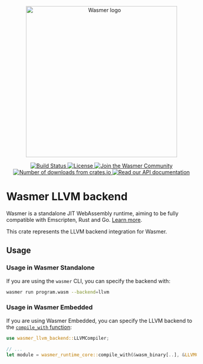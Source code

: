<p align="center">
  <a href="https://wasmer.io" target="_blank" rel="noopener noreferrer">
    <img width="400" src="https://raw.githubusercontent.com/wasmerio/wasmer/master/logo.png" alt="Wasmer logo">
  </a>
</p>

<p align="center">
  <a href="https://circleci.com/gh/wasmerio/wasmer/">
    <img src="https://img.shields.io/circleci/project/github/wasmerio/wasmer/master.svg" alt="Build Status">
  </a>
  <a href="https://github.com/wasmerio/wasmer/blob/master/LICENSE">
    <img src="https://img.shields.io/github/license/wasmerio/wasmer.svg" alt="License">
  </a>
  <a href="https://spectrum.chat/wasmer">
    <img src="https://withspectrum.github.io/badge/badge.svg" alt="Join the Wasmer Community">
  </a>
  <a href="https://crates.io/crates/wasmer-llvm-backend">
    <img src="https://img.shields.io/crates/d/wasmer-llvm-backend.svg" alt="Number of downloads from crates.io">
  </a>
  <a href="https://docs.rs/wasmer-llvm-backend">
    <img src="https://docs.rs/wasmer-llvm-backend/badge.svg" alt="Read our API documentation">
  </a>
</p>

# Wasmer LLVM backend

Wasmer is a standalone JIT WebAssembly runtime, aiming to be fully
compatible with Emscripten, Rust and Go. [Learn
more](https://github.com/wasmerio/wasmer).

This crate represents the LLVM backend integration for Wasmer.

## Usage

### Usage in Wasmer Standalone

If you are using the `wasmer` CLI, you can specify the backend with:

```bash
wasmer run program.wasm --backend=llvm
```

### Usage in Wasmer Embedded

If you are using Wasmer Embedded, you can specify
the LLVM backend to the [`compile_with` function](https://docs.rs/wasmer-runtime-core/*/wasmer_runtime_core/fn.compile_with.html):

```rust
use wasmer_llvm_backend::LLVMCompiler;

// ...
let module = wasmer_runtime_core::compile_with(&wasm_binary[..], &LLVMCompiler::new());
```
